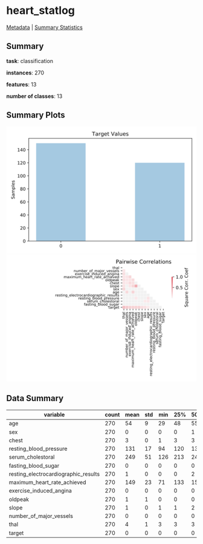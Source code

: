# heart_statlog

[Metadata](metadata.yaml) | [Summary Statistics](summary_stats.csv)

## Summary

**task**: classification

**instances**: 270

**features**: 13

**number of classes**: 13

## Summary Plots

![Labels](label.svg)
![Corr](corr.svg)

## Data Summary

|	variable	|	count	|	mean	|	std	|	min	|	25%	|	50%	|	75%	|	max|
| --- | --- | --- | --- | --- | --- | --- | --- | --- |
|	age	|	270	|	54	|	9	|	29	|	48	|	55	|	61	|	77
|	sex	|	270	|	0	|	0	|	0	|	0	|	1	|	1	|	1
|	chest	|	270	|	3	|	0	|	1	|	3	|	3	|	4	|	4
|	resting_blood_pressure	|	270	|	131	|	17	|	94	|	120	|	130	|	140	|	200
|	serum_cholestoral	|	270	|	249	|	51	|	126	|	213	|	245	|	280	|	564
|	fasting_blood_sugar	|	270	|	0	|	0	|	0	|	0	|	0	|	0	|	1
|	resting_electrocardiographic_results	|	270	|	1	|	0	|	0	|	0	|	2	|	2	|	2
|	maximum_heart_rate_achieved	|	270	|	149	|	23	|	71	|	133	|	153	|	166	|	202
|	exercise_induced_angina	|	270	|	0	|	0	|	0	|	0	|	0	|	1	|	1
|	oldpeak	|	270	|	1	|	1	|	0	|	0	|	0	|	1	|	6
|	slope	|	270	|	1	|	0	|	1	|	1	|	2	|	2	|	3
|	number_of_major_vessels	|	270	|	0	|	0	|	0	|	0	|	0	|	1	|	3
|	thal	|	270	|	4	|	1	|	3	|	3	|	3	|	7	|	7
|	target	|	270	|	0	|	0	|	0	|	0	|	0	|	1	|	1
